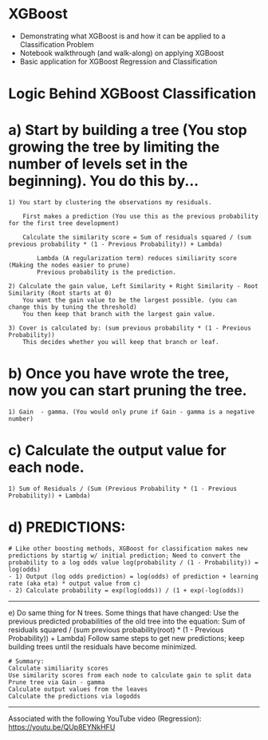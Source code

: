 # XGBoost
- Demonstrating what XGBoost is and how it can be applied to a Classification Problem
- Notebook walkthrough (and walk-along) on applying XGBoost
- Basic application for XGBoost Regression and Classification

# Logic Behind XGBoost Classification

# a) Start by building a tree (You stop growing the tree by limiting the number of levels set in the beginning). You do this by...

	1) You start by clustering the observations my residuals.

		First makes a prediction (You use this as the previous probability for the first tree development)

		Calculate the similarity score = Sum of residuals squared / (sum previous probability * (1 - Previous Probability)) + Lambda)

			Lambda (A regularization term) reduces similiarity score (Making the nodes easier to prune)
			Previous probability is the prediction.

	2) Calculate the gain value, Left Similarity + Right Similarity - Root Similarity (Root starts at 0)
		You want the gain value to be the largest possible. (you can change this by tuning the threshold)
		You then keep that branch with the largest gain value.
	
	3) Cover is calculated by: (sum previous probability * (1 - Previous Probability))
		This decides whether you will keep that branch or leaf. 

# b) Once you have wrote the tree, now you can start pruning the tree.
	1) Gain  - gamma. (You would only prune if Gain - gamma is a negative number)

# c) Calculate the output value for each node. 
	1) Sum of Residuals / (Sum (Previous Probability * (1 - Previous Probability)) + Lambda)

# d) PREDICTIONS: 
	# Like other boosting methods, XGBoost for classification makes new predictions by startig w/ initial prediction; Need to convert the probability to a log odds value log(probability / (1 - Probability)) = log(odds)
	- 1) Output (log odds prediction) = log(odds) of prediction + learning rate (aka eta) * output value from c) 
	- 2) Calculate probability = exp(log(odds)) / (1 + exp(-log(odds))



-------------------------------------------------------
e) Do same thing for N trees.
	Some things that have changed:
		Use the previous predicted probabilities of the old tree into the equation: Sum of residuals squared / (sum previous probability(root) * (1 - Previous Probability)) + Lambda)
	Follow same steps to get new predictions; keep building trees until the residuals have become minimized.

	# Summary:
	Calculate similiarity scores
	Use similarity scores from each node to calculate gain to split data
	Prune tree via Gain - gamma
	Calculate output values from the leaves
	Calculate the predictions via logodds

-------------------------------------------------------




Associated with the following YouTube video (Regression): https://youtu.be/QUp8EYNkHFU
